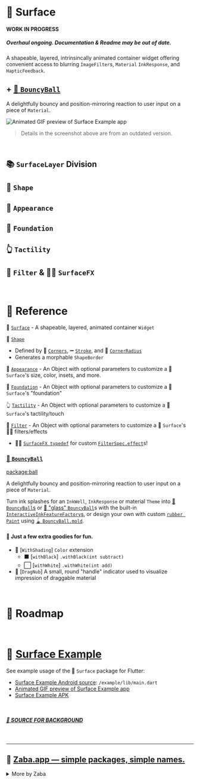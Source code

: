 # 🌟 Surface
#### **WORK IN PROGRESS**
##### **Overhaul ongoing. Documentation & Readme may be out of date.**

A shapeable, layered, intrinsincally animated container widget offering convenient
access to blurring `ImageFilter`s, `Material` `InkResponse`, and `HapticFeedback`.

## + [🏓 `BouncyBall`](https://pub.dev/packages/ball 'pub.dev: ball')
A delightfully bouncy and position-mirroring reaction to user input on a piece of `Material`.

![Animated GIF preview of Surface Example app](https://github.com/Zabadam/surface/blob/main/doc/Surface-Example.gif?raw=true)
> Details in the screenshot above are from an outdated version.

&nbsp;

## 📚 `SurfaceLayer` Division

## 🔰 `Shape`

## 🎨 `Appearance`

## 🔲 `Foundation`

## 👆 `Tactility`

## 🔬 `Filter` & 🤹‍♂️ `SurfaceFX`

&nbsp;

# 📖 Reference
🌟 [`Surface`](https://pub.dev/documentation/surface/latest/surface/Surface-class.html) -
A shapeable, layered, animated container `Widget`

🔰 [`Shape`](https://pub.dev/documentation/surface/latest/surface/Shape-class.html)
- Defined by 📐 [`Corners`](https://pub.dev/documentation/surface/latest/surface/Corners-class.html),
  ➖ [`Stroke`](https://pub.dev/documentation/surface/latest/surface/Stroke-class.html), and
  🔘 [`CornerRadius`](https://pub.dev/documentation/surface/latest/surface/CornerRadius-class.html)
- Generates a morphable `ShapeBorder`

🎨 [`Appearance`](https://pub.dev/documentation/surface/latest/surface/Appearance-class.html) -
An Object with optional parameters to customize a 🌟 `Surface`'s size, color, insets, and more.

🔲 [`Foundation`](https://pub.dev/documentation/surface/latest/surface/Foundation-class.html) -
An Object with optional parameters to customize a 🌟 `Surface`'s "foundation"

👆 [`Tactility`](https://pub.dev/documentation/surface/latest/surface/Tactility-class.html) -
An Object with optional parameters to customize a 🌟 `Surface`'s tactility/touch

🔬 [`Filter`](https://pub.dev/documentation/surface/latest/surface/Filter-class.html) -
An Object with optional parameters to customize a 🌟 `Surface`'s 🤹‍♂️ filters/effects
- 🤹‍♂️ [`SurfaceFX typedef`](https://pub.dev/documentation/surface/latest/surface/SurfaceFX.html) for custom [`FilterSpec.effect`](https://pub.dev/documentation/surface/latest/surface/Filter/effect.html)s!

### [🏓 `BouncyBall`](https://pub.dev/documentation/ball/latest/ball/BouncyBall-class.html)
[package:ball](https://pub.dev/packages/ball)

A delightfully bouncy and position-mirroring reaction to user input on a piece of `Material`.

Turn ink splashes for an `InkWell`, `InkResponse` or material `Theme` into
[🏓 `BouncyBall`s](https://pub.dev/documentation/ball/latest/ball/BouncyBall/splashFactory-constant.html)
or [🔮 "glass" `BouncyBall`](https://pub.dev/documentation/ball/latest/ball/BouncyBall/marbleFactory-constant.html 'BouncyBall.marbleFactory')s
with the built-in [`InteractiveInkFeatureFactory`s](https://api.flutter.dev/flutter/material/InteractiveInkFeatureFactory-class.html 'Flutter API: InteractiveInkFeatureFactory'),
or design your own with custom [`rubber Paint`](https://pub.dev/documentation/ball/latest/ball/BouncyBall/mold.html 'BouncyBall.mold(Paint rubber)')
using [🪀 `BouncyBall.mold`](https://pub.dev/documentation/ball/latest/ball/BouncyBall/mold.html 'BouncyBall.mold').

#### 🎊 Just a few extra goodies for fun.
- 🔦 [`WithShading`] `Color` extension
   - ⬛ [`withBlack`] `.withBlack(int subtract)`
   - ⬜ [`withWhite`] `.withWhite(int add)`
- 🤚 [`DragNub`] A small, round "handle" indicator used to visualize impression of draggable material

&nbsp;

# 🌇 Roadmap

&nbsp;

# 🌟 [Surface Example](https://github.com/Zabadam/surface/tree/main/example)
See example usage of the 🌟 `Surface` package for Flutter:
- [Surface Example Android source](https://github.com/Zabadam/surface/tree/main/example/lib/main.dart): `/example/lib/main.dart`
- [Animated GIF preview of Surface Example app](https://github.com/Zabadam/surface/blob/main/doc/Surface-Example.gif?raw=true)
- [Surface Example APK](https://github.com/Zabadam/surface/tree/main/example/build/app/outputs/flutter-apk/app-release.apk)

&nbsp;

##### [**🔗 SOURCE FOR BACKGROUND**](https://apod.nasa.gov/apod/image/2102/rosette_goldman_2500.jpg "Don Goldman via NASA APOD")

<br />

---

## 🐸 [Zaba.app ― simple packages, simple names.](https://pub.dev/publishers/zaba.app/packages 'Other Flutter packages published by Zaba.app')

<details>
<summary>More by Zaba</summary>

### Widgets to wrap other widgets
- ## 🕹️ [xl](https://pub.dev/packages/xl 'implement accelerometer-fueled interactions with a layering paradigm')
- ## 🌈 [foil](https://pub.dev/packages/foil 'implement accelerometer-reactive gradients in a cinch')
- ## 📜 [curtains](https://pub.dev/packages/curtains 'provide animated shadow decorations for a scrollable to allude to unrevealed content')
---
### Container widget that wraps many functionalities
- ## 🌟 [surface](https://pub.dev/packages/surface 'animated, morphing container with specs for Shape, Appearance, Filter, Tactility')
---
### Side-kick companions, work great alone or employed above
- ## 🙋‍♂️ [icon](https://pub.dev/packages/icon 'An extended Icon \"Too\" for those that are not actually square, plus shadows support + IconUtils')
- ## 🙋‍♂️ [img](https://pub.dev/packages/img 'An extended Image \"Too\" and DecorationImageToo that support an expanded Repeat.mirror painting mode')
- ## 🏓 [ball](https://pub.dev/packages/ball 'a bouncy, position-mirroring splash factory that\'s totally customizable')
- ## 👥 [shadows](https://pub.dev/packages/shadows 'convert a double-based \`elevation\` + BoxShadow and List\<BoxShadow\> extensions')
</details>
